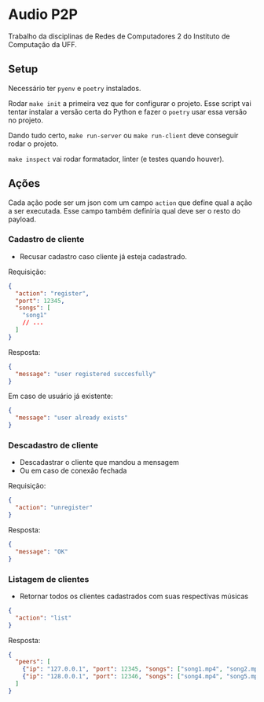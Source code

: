 # Audio P2P

Trabalho da disciplinas de Redes de Computadores 2 do Instituto de Computação da UFF.

## Setup

Necessário ter `pyenv` e `poetry` instalados.

Rodar `make init` a primeira vez que for configurar o projeto. Esse script vai tentar instalar a versão certa do Python e fazer o `poetry` usar essa versão no projeto.

Dando tudo certo, `make run-server` ou `make run-client` deve conseguir rodar o projeto.

`make inspect` vai rodar formatador, linter (e testes quando houver).

## Ações

Cada ação pode ser um json com um campo `action` que define qual a ação a ser executada. Esse campo também definiria qual deve ser o resto do payload.

### Cadastro de cliente

- Recusar cadastro caso cliente já esteja cadastrado.

Requisição:

```json
{
  "action": "register",
  "port": 12345,
  "songs": [
    "song1"
    // ...
  ]
}
```

Resposta:

```json
{
  "message": "user registered succesfully"
}
```

Em caso de usuário já existente:

```json
{
  "message": "user already exists"
}
```

### Descadastro de cliente

- Descadastrar o cliente que mandou a mensagem
- Ou em caso de conexão fechada

Requisição:

```json
{
  "action": "unregister"
}
```

Resposta:

```json
{
  "message": "OK"
}
```

### Listagem de clientes

- Retornar todos os clientes cadastrados com suas respectivas músicas

```json
{
  "action": "list"
}
```

Resposta:

```json
{
  "peers": [
    {"ip": "127.0.0.1", "port": 12345, "songs": ["song1.mp4", "song2.mp4"]}
    {"ip": "128.0.0.1", "port": 12346, "songs": ["song4.mp4", "song5.mp4"]}
  ]
}
```
